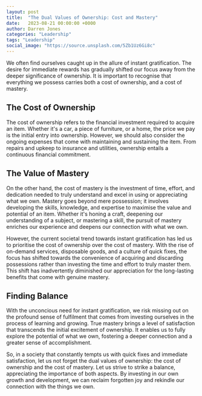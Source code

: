 ```yaml
---
layout: post
title:  "The Dual Values of Ownership: Cost and Mastery"
date:   2023-08-21 00:00:00 +0000
author: Darren Jones
categories: "Leadership"
tags: "Leadership"
social_image: "https://source.unsplash.com/5Zb1Uz6Gi8c"
---
```


We often find ourselves caught up in the allure of instant gratification. The desire for immediate rewards has gradually shifted our focus away from the deeper significance of ownership. It is important to recognise that everything we possess carries both a cost of ownership, and a cost of mastery.

## The Cost of Ownership

The cost of ownership refers to the financial investment required to acquire an item. Whether it's a car, a piece of furniture, or a home, the price we pay is the initial entry into ownership. However, we should also consider the ongoing expenses that come with maintaining and sustaining the item. From repairs and upkeep to insurance and utilities, ownership entails a continuous financial commitment.

## The Value of Mastery

On the other hand, the cost of mastery is the investment of time, effort, and dedication needed to truly understand and excel in using or appreciating what we own. Mastery goes beyond mere possession; it involves developing the skills, knowledge, and expertise to maximise the value and potential of an item. Whether it's honing a craft, deepening our understanding of a subject, or mastering a skill, the pursuit of mastery enriches our experience and deepens our connection with what we own.

However, the current societal trend towards instant gratification has led us to prioritise the cost of ownership over the cost of mastery. With the rise of on-demand services, disposable goods, and a culture of quick fixes, the focus has shifted towards the convenience of acquiring and discarding possessions rather than investing the time and effort to truly master them. This shift has inadvertently diminished our appreciation for the long-lasting benefits that come with genuine mastery.

## Finding Balance

With the unconcious need for instant gratification, we risk missing out on the profound sense of fulfilment that comes from investing ourselves in the process of learning and growing. True mastery brings a level of satisfaction that transcends the initial excitement of ownership. It enables us to fully explore the potential of what we own, fostering a deeper connection and a greater sense of accomplishment.

So, in a society that constantly tempts us with quick fixes and immediate satisfaction, let us not forget the dual values of ownership: the cost of ownership and the cost of mastery. Let us strive to strike a balance, appreciating the importance of both aspects. By investing in our own growth and development, we can reclaim forgotten joy and rekindle our connection with the things we own.